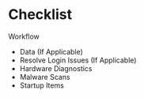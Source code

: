 # Checklist

Workflow
+ Data (If Applicable)
+ Resolve Login Issues (If Applicable)
+ Hardware Diagnostics
+ Malware Scans
+ Startup Items

